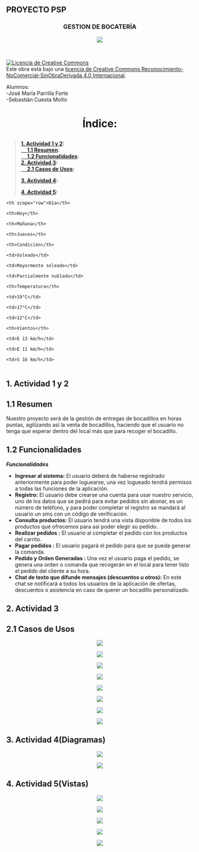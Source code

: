 ## PROYECTO PSP
### <p align="center"><b>GESTION DE BOCATERÍA</b></p>
<p align="center">
<img src="/recursos/bocateriaFotoP.png"/>
</p><br/>
<p>
<a rel="license" href="http://creativecommons.org/licenses/by-nc-nd/4.0/"><img alt="Licencia de Creative Commons" style="border-width:0" src="https://i.creativecommons.org/l/by-nc-nd/4.0/88x31.png" /></a><br />Este obra está bajo una <a rel="license" href="http://creativecommons.org/licenses/by-nc-nd/4.0/">licencia de Creative Commons Reconocimiento-NoComercial-SinObraDerivada 4.0 Internacional</a>.</p>

<p>Alumnos: <br>
  -José María Parrilla Forte</br>
  -Sebastián Cuesta Molto</p>

# <p align="center"><b>Índice:</b></br>
> **[1. Actividad 1 y 2](#1):**<br>
> **[&nbsp;&nbsp;&nbsp;&nbsp;  1.1 Resumen](#2):**<br>
> **[&nbsp;&nbsp;&nbsp;&nbsp;  1.2 Funcionalidades](#3):**<br>
> **[2. Actividad 3](#4):**<br>
> **[&nbsp;&nbsp;&nbsp;&nbsp;  2.1 Casos de Usos](#5):**<br></p>
> **[3. Actividad 4](#6):**<br></p>
> **[4. Actividad 5](#7):**<br></p>
<table class="egt">

  <tr>

    <th scope="row">Día</th>

    <th>Hoy</th>

    <th>Mañana</th>

    <th>Jueves</th>

  </tr>

  <tr>

    <th>Condición</th>

    <td>Soleado</td>

    <td>Mayormente soleado</td>

    <td>Parcialmente nublado</td>

  </tr>

  <tr>

    <th>Temperatura</th>

    <td>19°C</td>

    <td>17°C</td>

    <td>12°C</td>

  </tr>

  <tr>

    <th>Vientos</th>

    <td>E 13 km/h</td>

    <td>E 11 km/h</td>

    <td>S 16 km/h</td>

  </tr>

</table>

<a name="8"></a>

<a name="1"></a>
## 1. Actividad 1 y 2
<a name="2"></a>
##  1.1 Resumen
Nuestro proyecto será de la gestión de entregas de bocadillos en horas puntas, agilizando así la venta de bocadillos, haciendo que el usuario no tenga que esperar dentro del local más que para recoger el bocadillo.

<a name="3"></a>
##  1.2 Funcionalidades
***Funcionalidades***
- **Ingresar al sistema:** El usuario deberá de haberse registrado anteriormente para poder loguearse, una vez logueado tendrá permisos a todas las funciones de la aplicación.
- **Registro:** El usuario debe crearse una cuenta para usar nuestro servicio, uno de los datos que se pedirá para evitar pedidos sin abonar, es un número de teléfono, y para poder completar el registro se mandará al usuario un sms con un código de verificación.
- **Consulta productos:** El usuario tendrá una vista disponible de todos los productos que ofrecemos para así poder elegir su pedido.
- **Realizar pedidos :** El usuario al completar el pedido con los productos del carrito.
- **Pagar pedidos :** El usuario pagará el pedido para que se pueda generar la comanda.
- **Pedido y Orden Generadas :** Una vez el usuario paga el pedido, se genera una orden o comanda que recogerán en el local para tener listo el pedido del cliente a su hora.
- **Chat de texto que difunde mensajes (descuentos u otros):** En este chat se notificará a todos los usuarios de la aplicación de ofertas, descuentos o asistencia en caso de querer un bocadillo personalizado.
<a name="4"></a>
## 2. Actividad 3
<a name="5"></a>
## 2.1 Casos de Usos
<p align="center">
<img src="/recursos/diagramaCU.PNG"/>
</p>
<p align="center">
<img src="/recursos/cu1.PNG"/>
</p>
<p align="center">
<img src="/recursos/cu2.PNG"/>
</p>
<p align="center">
<img src="/recursos/cu3.PNG"/>
</p>
<p align="center">
<img src="/recursos/cu4.PNG"/>
</p>
<p align="center">
<img src="/recursos/cu5.PNG"/>
</p>
<p align="center">
<img src="/recursos/cu6.PNG"/>
</p>
<p align="center">
<img src="/recursos/cu7.PNG"/>
</p>

<a name="6"></a>
## 3. Actividad 4(Diagramas)

<p align="center">
<img src="/recursos/digramaModelo.PNG"/>
</p>
<p align="center">
<img src="/recursos/diagramaEntidadRelacion.PNG"/>
</p>

<a name="3"></a>
## 4. Actividad 5(Vistas)
<p align="center">
<img src="/recursos/viewMain.png"/>
</p>
<p align="center">
<img src="/recursos/Cart.png"/>
</p>
<p align="center">
<img src="/recursos/viewRegister.png"/>
</p>
<p align="center">
<img src="/recursos/AdministratorSandwichRegister.png"/>
</p>
<p align="center">
<img src="/recursos/viewChat.png"/>
</p>

